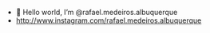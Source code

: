 - 👋 Hello world, I’m @rafael.medeiros.albuquerque
- http://www.instagram.com/rafael.medeiros.albuquerque
<!---
rafaelmedeirosalbuquerque/rafaelmedeirosalbuquerque is a ✨ special ✨ repository because its `README.md` (this file) appears on your GitHub profile.
You can click the Preview link to take a look at your changes.
--->
